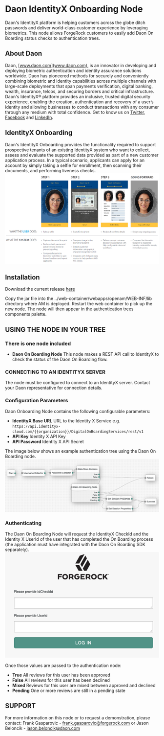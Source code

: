 # Daon IdentityX Onboarding Node

Daon's IdentityX platform is helping customers across the globe ditch passwords and deliver world-class customer
 experience by leveraging biometrics. This node allows ForgeRock customers to easily add Daon On Boarding status
  checks to authentication trees.

## About Daon ##
Daon, [www.daon.com](www.daon.com), is an innovator in developing and deploying biometric authentication and identity assurance solutions worldwide. Daon has pioneered methods for securely and conveniently combining biometric and identity capabilities across multiple channels with large-scale deployments that span payments verification, digital banking, wealth, insurance, telcos, and securing borders and critical infrastructure. Daon's IdentityX® platform provides an inclusive, trusted digital security experience, enabling the creation, authentication and recovery of a user’s identity and allowing businesses to conduct transactions with any consumer through any medium with total confidence. Get to know us on [Twitter](https://twitter.com/DaonInc), [Facebook](https://www.facebook.com/humanauthentication) and [LinkedIn](https://www.linkedin.com/company/daon).

## IdentityX Onboarding ##

Daon's IdentityX Onboarding provides the functionality required to support prospective tenants of an existing IdentityX system who want to collect, assess and evaluate the supported data provided as part of a new customer application process. In a typical scenario, applicants can apply for an account by simply taking a selfie for enrollment, then scanning their documents, and performing liveness checks.
![ScreenShot](./images/Onboarding.png)

## Installation ##
Download the current release [here](https://github.com/JBeloncik/daonOnBoardingNode/releases/latest)

Copy the jar file into the ../web-container/webapps/openam/WEB-INF/lib directory where AM is deployed.  Restart the web container to pick up the new node.  The node will then appear in the authentication trees components palette.

## USING THE NODE IN YOUR TREE ##

### There is one node included ###
- **Daon On Boarding Node** This node makes a REST API call to IdentityX to check the status of the Daon On Boarding
 flow.

### CONNECTING TO AN IDENTITYX SERVER ###
The node must be configured to connect to an IdentityX server. Contact your Daon representative for connection details.

### Configuration Parameters ###
Daon Onboarding Node contains the following configurable parameters:
- **IdentityX Base URL** URL to the Identity X Service e.g. `https://api.identityx-cloud.com/{{organization}}/DigitalOnBoardingServices/rest/v1`
- **API Key** Identity X API Key
- **API Password** Identity X API Secret

The image below shows an example authentication tree using the Daon On Boarding node.
![ScreenShot](./images/daon_onboarding.png)

### Authenticating  ###
The Daon On Boarding Node  will request the IdentityX CheckId and the Identity X UserId of the user that has
 completed the On Boarding process (the application must have integrated with the Daon On Boarding SDK separately).
![ScreenShot](./images/user_flow.png)

 Once those values are passed to the authentication node: 
-  **True** All reviews for this user has been approved
-  **False** All reviews for this user has been declined
-  **Mixed** Reviews for this user are mixed between approved and declined
-  **Pending** One or more reviews are still in a pending state



  






## SUPPORT ##
For more information on this node or to request a demonstration, please contact:
Frank Gasparovic - frank.gasparovic@forgerock.com or Jason Beloncik - jason.beloncik@daon.com
